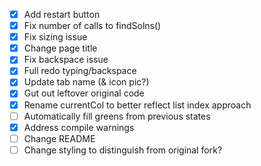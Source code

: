 - [x] Add restart button
- [x] Fix number of calls to findSolns()
- [x] Fix sizing issue
- [x] Change page title
- [x] Fix backspace issue
- [x] Full redo typing/backspace
- [x] Update tab name (& icon pic?)
- [x] Gut out leftover original code
- [x] Rename currentCol to better reflect list index approach
- [ ] Automatically fill greens from previous states
- [x] Address compile warnings
- [ ] Change README
- [ ] Change styling to distinguish from original fork?
